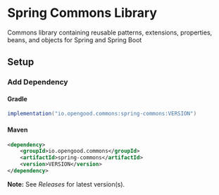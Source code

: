 # Spring Commons Library

Commons library containing reusable patterns, extensions, properties,
beans, and objects for Spring and Spring Boot

## Setup

### Add Dependency

#### Gradle

```groovy
implementation("io.opengood.commons:spring-commons:VERSION")
```

#### Maven

```xml
<dependency>
    <groupId>io.opengood.commons</groupId>
    <artifactId>spring-commons</artifactId>
    <version>VERSION</version>
</dependency>
```

**Note:** See *Releases* for latest version(s).
